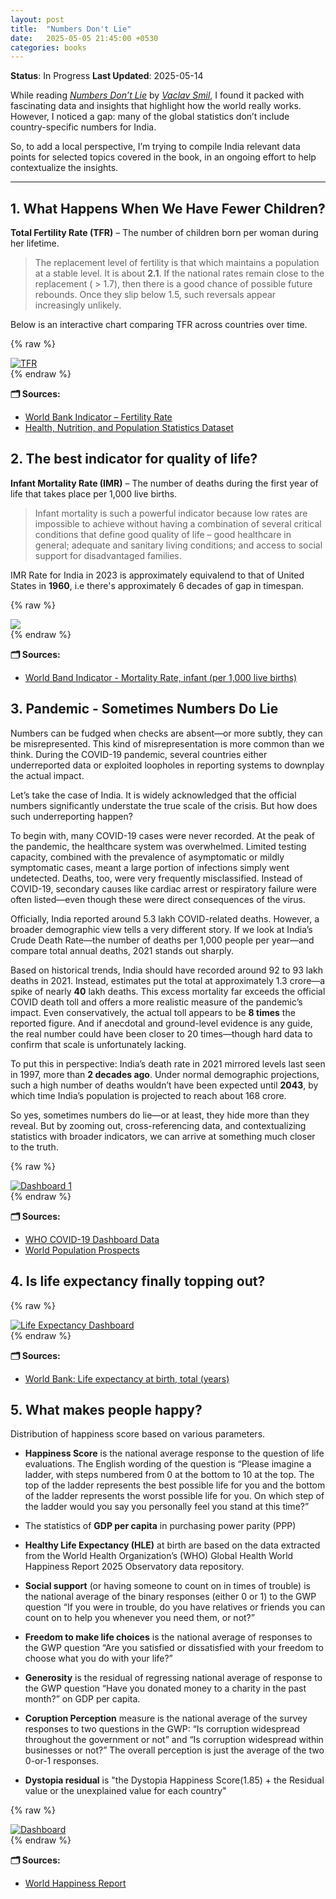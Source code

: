 ```yaml
---
layout: post
title:  "Numbers Don't Lie"
date:   2025-05-05 21:45:00 +0530
categories: books
---
```


**Status**: In Progress
**Last Updated**: 2025-05-14


While reading [*Numbers Don’t Lie*](https://www.goodreads.com/book/show/50705179-numbers-don-t-lie) by [*Vaclav Smil*](https://www.goodreads.com/author/show/5003.Vaclav_Smil), I found it packed with fascinating data and insights that highlight how the world really works. However, I noticed a gap: many of the global statistics don’t include country-specific numbers for India.

So, to add a local perspective, I’m trying to compile India relevant data points for selected topics covered in the book, in an ongoing effort to help contextualize the insights.

---

## 1. What Happens When We Have Fewer Children?

**Total Fertility Rate (TFR)** – The number of children born per woman during her lifetime.
> The replacement level of fertility is that which maintains a population at a stable level. It is about **2.1**.
> If the national rates remain close to the replacement ( > 1.7), then there is a good chance of possible future rebounds. Once they slip below 1.5, such reversals appear increasingly unlikely.

Below is an interactive chart comparing TFR across countries over time.

{% raw %}
<div class='tableauPlaceholder' id='viz1746508966288' style='position: relative'>
   <noscript><a href='#'><img alt='TFR ' src='https:&#47;&#47;public.tableau.com&#47;static&#47;images&#47;To&#47;TotalFertilityData&#47;TFRDashboard&#47;1_rss.png' style='border: none' /></a></noscript>
   <object class='tableauViz'  style='display:none;'>
      <param name='host_url' value='https%3A%2F%2Fpublic.tableau.com%2F' />
      <param name='embed_code_version' value='3' />
      <param name='site_root' value='' />
      <param name='name' value='TotalFertilityData&#47;TFRDashboard' />
      <param name='tabs' value='no' />
      <param name='toolbar' value='yes' />
      <param name='static_image' value='https:&#47;&#47;public.tableau.com&#47;static&#47;images&#47;To&#47;TotalFertilityData&#47;TFRDashboard&#47;1.png' />
      <param name='animate_transition' value='yes' />
      <param name='display_static_image' value='yes' />
      <param name='display_spinner' value='yes' />
      <param name='display_overlay' value='yes' />
      <param name='display_count' value='yes' />
      <param name='language' value='en-GB' />
   </object>
</div>
<script type='text/javascript'>
    var divElement = document.getElementById('viz1746508966288');
    var vizElement = divElement.getElementsByTagName('object')[0];
    if ( divElement.offsetWidth > 800 ) { 
        vizElement.style.width='100%';vizElement.style.height=(divElement.offsetWidth*0.75)+'px';
    } 
    else if ( divElement.offsetWidth > 500 ) { 
        vizElement.style.width='100%';vizElement.style.height=(divElement.offsetWidth*0.75)+'px';
    } 
    else { 
    vizElement.style.width='100%';vizElement.style.height='727px';
    }
    var scriptElement = document.createElement('script');
    scriptElement.src = 'https://public.tableau.com/javascripts/api/viz_v1.js';
    vizElement.parentNode.insertBefore(scriptElement, vizElement);
</script>
{% endraw %}

**🗂 Sources:**
* [World Bank Indicator – Fertility Rate](https://datacatalog.worldbank.org/indicator/b199835d-eece-eb11-bacc-000d3a596ff0/Fertility-rate--total--births-per-woman-)
* [Health, Nutrition, and Population Statistics Dataset](https://datacatalog.worldbank.org/search/dataset/0037652/Health-Nutrition-and-Population-Statistics)

## 2. The best indicator for quality of life?

**Infant Mortality Rate (IMR)** – The number of deaths during the first year of life that takes place per 1,000 live births.
> Infant mortality is such a powerful indicator because low rates are impossible to achieve without having a combination of several critical conditions that define good quality of life – good healthcare in general; adequate and sanitary living conditions; and access to social support for disadvantaged families.

IMR Rate for India in 2023 is approximately equivalend to that of United States in **1960**, i.e there's approximately 6 decades of gap in timespan.


{% raw %}
<div class="tableauPlaceholder" id="viz1746524178027" style="position: relative;">
    <noscript>
        <a href="#"><img alt=" " src="https:&#47;&#47;public.tableau.com&#47;static&#47;images&#47;To&#47;TotalFertilityData&#47;IMRDashboard&#47;1_rss.png" style="border: none;" /></a>
    </noscript>
    <object class="tableauViz" style="display: none;">
        <param name="host_url" value="https%3A%2F%2Fpublic.tableau.com%2F" /> <param name="embed_code_version" value="3" /> <param name="site_root" value="" /><param name="name" value="TotalFertilityData&#47;IMRDashboard" />
        <param name="tabs" value="yes" /><param name="toolbar" value="yes" /><param name="static_image" value="https:&#47;&#47;public.tableau.com&#47;static&#47;images&#47;To&#47;TotalFertilityData&#47;IMRDashboard&#47;1.png" />
        <param name="animate_transition" value="yes" /><param name="display_static_image" value="yes" /><param name="display_spinner" value="yes" /><param name="display_overlay" value="yes" /><param name="display_count" value="yes" />
        <param name="language" value="en-GB" /><param name="filter" value="publish=yes" />
    </object>
</div>
<script type="text/javascript">
    var divElement = document.getElementById("viz1746524178027");
    var vizElement = divElement.getElementsByTagName("object")[0];
    if (divElement.offsetWidth > 800) {
        vizElement.style.width = "100%";
        vizElement.style.height = divElement.offsetWidth * 0.75 + "px";
    } else if (divElement.offsetWidth > 500) {
        vizElement.style.width = "100%";
        vizElement.style.height = divElement.offsetWidth * 0.75 + "px";
    } else {
        vizElement.style.width = "100%";
        vizElement.style.minHeight = "750px";
        vizElement.style.maxHeight = divElement.offsetWidth * 1.77 + "px";
    }
    var scriptElement = document.createElement("script");
    scriptElement.src = "https://public.tableau.com/javascripts/api/viz_v1.js";
    vizElement.parentNode.insertBefore(scriptElement, vizElement);
</script>
{% endraw %}

**🗂 Sources:**
* [World Band Indicator - Mortality Rate, infant (per 1,000 live births)](https://data.worldbank.org/indicator/SP.DYN.IMRT.IN)

## 3. Pandemic - Sometimes Numbers Do Lie

Numbers can be fudged when checks are absent—or more subtly, they can be misrepresented. This kind of misrepresentation is more common than we think. During the COVID-19 pandemic, several countries either underreported data or exploited loopholes in reporting systems to downplay the actual impact.

Let’s take the case of India. It is widely acknowledged that the official numbers significantly understate the true scale of the crisis. But how does such underreporting happen?

To begin with, many COVID-19 cases were never recorded. At the peak of the pandemic, the healthcare system was overwhelmed. Limited testing capacity, combined with the prevalence of asymptomatic or mildly symptomatic cases, meant a large portion of infections simply went undetected. Deaths, too, were very frequently misclassified. Instead of COVID-19, secondary causes like cardiac arrest or respiratory failure were often listed—even though these were direct consequences of the virus.

Officially, India reported around 5.3 lakh COVID-related deaths. However, a broader demographic view tells a very different story. If we look at India’s Crude Death Rate—the number of deaths per 1,000 people per year—and compare total annual deaths, 2021 stands out sharply.

Based on historical trends, India should have recorded around 92 to 93 lakh deaths in 2021. Instead, estimates put the total at approximately 1.3 crore—a spike of nearly **40** lakh deaths. This excess mortality far exceeds the official COVID death toll and offers a more realistic measure of the pandemic’s impact. Even conservatively, the actual toll appears to be **8 times** the reported figure. And if anecdotal and ground-level evidence is any guide, the real number could have been closer to 20 times—though hard data to confirm that scale is unfortunately lacking.

To put this in perspective: India’s death rate in 2021 mirrored levels last seen in 1997, more than **2 decades ago**. Under normal demographic projections, such a high number of deaths wouldn’t have been expected until **2043**, by which time India’s population is projected to reach about 168 crore.

So yes, sometimes numbers do lie—or at least, they hide more than they reveal. But by zooming out, cross-referencing data, and contextualizing statistics with broader indicators, we can arrive at something much closer to the truth.

{% raw %}
<div class="tableauPlaceholder" id="viz1746637025597" style="position: relative;">
    <noscript>
        <a href="#"><img alt="Dashboard 1 " src="https:&#47;&#47;public.tableau.com&#47;static&#47;images&#47;Co&#47;CovidDatawDemographicData&#47;Dashboard1&#47;1_rss.png" style="border: none;" /></a>
    </noscript>
    <object class="tableauViz" style="display: none;">
        <param name="host_url" value="https%3A%2F%2Fpublic.tableau.com%2F" /> <param name="embed_code_version" value="3" /> <param name="site_root" value="" /><param name="name" value="CovidDatawDemographicData&#47;Dashboard1" />
        <param name="tabs" value="no" /><param name="toolbar" value="yes" /><param name="static_image" value="https:&#47;&#47;public.tableau.com&#47;static&#47;images&#47;Co&#47;CovidDatawDemographicData&#47;Dashboard1&#47;1.png" />
        <param name="animate_transition" value="yes" /><param name="display_static_image" value="yes" /><param name="display_spinner" value="yes" /><param name="display_overlay" value="yes" /><param name="display_count" value="yes" />
        <param name="language" value="en-GB" />
    </object>
</div>
<script type="text/javascript">
    var divElement = document.getElementById("viz1746637025597");
    var vizElement = divElement.getElementsByTagName("object")[0];
    if (divElement.offsetWidth > 800) {
        vizElement.style.width = "100%";
        vizElement.style.height = divElement.offsetWidth * 0.75 + "px";
    } else if (divElement.offsetWidth > 500) {
        vizElement.style.width = "100%";
        vizElement.style.height = divElement.offsetWidth * 0.75 + "px";
    } else {
        vizElement.style.width = "100%";
        vizElement.style.height = "977px";
    }
    var scriptElement = document.createElement("script");
    scriptElement.src = "https://public.tableau.com/javascripts/api/viz_v1.js";
    vizElement.parentNode.insertBefore(scriptElement, vizElement);
</script>
{% endraw %}

**🗂 Sources:**
* [WHO COVID-19 Dashboard Data](https://data.who.int/dashboards/covid19/data?n=o)
* [World Population Prospects](https://population.un.org/wpp/downloads?folder=Standard%20Projections&group=Most%20used)

## 4. Is life expectancy finally topping out?

{% raw %}
<div class="tableauPlaceholder" id="viz1747202972251" style="position: relative;">
    <noscript>
        <a href="#"><img alt="Life Expectancy Dashboard " src="https:&#47;&#47;public.tableau.com&#47;static&#47;images&#47;LI&#47;LIfeExpectancy_17470426457230&#47;LifeExpectancyDashboard&#47;1_rss.png" style="border: none;" /></a>
    </noscript>
    <object class="tableauViz" style="display: none;">
        <param name="host_url" value="https%3A%2F%2Fpublic.tableau.com%2F" /> <param name="embed_code_version" value="3" /> <param name="site_root" value="" />
        <param name="name" value="LIfeExpectancy_17470426457230&#47;LifeExpectancyDashboard" /><param name="tabs" value="no" /><param name="toolbar" value="yes" />
        <param name="static_image" value="https:&#47;&#47;public.tableau.com&#47;static&#47;images&#47;LI&#47;LIfeExpectancy_17470426457230&#47;LifeExpectancyDashboard&#47;1.png" /> <param name="animate_transition" value="yes" />
        <param name="display_static_image" value="yes" /><param name="display_spinner" value="yes" /><param name="display_overlay" value="yes" /><param name="display_count" value="yes" /><param name="language" value="en-GB" />
    </object>
</div>
<script type="text/javascript">
    var divElement = document.getElementById("viz1747202972251");
    var vizElement = divElement.getElementsByTagName("object")[0];
    if (divElement.offsetWidth > 800) {
        vizElement.style.width = "100%";
        vizElement.style.height = divElement.offsetWidth * 0.75 + "px";
    } else if (divElement.offsetWidth > 500) {
        vizElement.style.width = "100%";
        vizElement.style.height = divElement.offsetWidth * 0.75 + "px";
    } else {
        vizElement.style.width = "100%";
        vizElement.style.height = "727px";
    }
    var scriptElement = document.createElement("script");
    scriptElement.src = "https://public.tableau.com/javascripts/api/viz_v1.js";
    vizElement.parentNode.insertBefore(scriptElement, vizElement);
</script>
{% endraw %}

**🗂 Sources:**
* [World Bank: Life expectancy at birth, total (years)](https://datacatalog.worldbank.org/indicator/6fc20d68-bace-eb11-bacc-000d3a3b9510/Life-expectancy-at-birth--total--years-)


## 5. What makes people happy?

Distribution of happiness score based on various parameters.

* **Happiness Score** is the national average response to the question of life evaluations. The English
wording of the question is “Please imagine a ladder, with steps numbered from
0 at the bottom to 10 at the top. The top of the ladder represents the best
possible life for you and the bottom of the ladder represents the worst possible
life for you. On which step of the ladder would you say you personally feel you
stand at this time?”

* The statistics of **GDP per capita** in purchasing power parity (PPP)

* **Healthy Life Expectancy (HLE)** at birth are based on
the data extracted from the World Health Organization’s (WHO) Global Health
World Happiness Report 2025 Observatory data repository.

* **Social support** (or having someone to count on in times of trouble) is the national
average of the binary responses (either 0 or 1) to the GWP question “If you
were in trouble, do you have relatives or friends you can count on to help you
whenever you need them, or not?”

* **Freedom to make life choices** is the national average of responses to the GWP
question “Are you satisfied or dissatisfied with your freedom to choose what
you do with your life?”

* **Generosity** is the residual of regressing national average of response to the GWP
question “Have you donated money to a charity in the past month?” on GDP
per capita.

* **Coruption Perception** measure is the national average of the survey responses to two questions in the GWP: “Is corruption widespread throughout
the government or not” and “Is corruption widespread within businesses or
not?” The overall perception is just the average of the two 0-or-1 responses.

* **Dystopia residual** is "the Dystopia Happiness Score(1.85) + the Residual value or the unexplained value for each country"

{% raw %}
<div class="tableauPlaceholder" id="viz1747209126612" style="position: relative;">
    <noscript>
        <a href="#"><img alt="Dashboard " src="https:&#47;&#47;public.tableau.com&#47;static&#47;images&#47;Wo&#47;WorldHappinessReport_17472090930350&#47;Dashboard&#47;1_rss.png" style="border: none;" /></a>
    </noscript>
    <object class="tableauViz" style="display: none;">
        <param name="host_url" value="https%3A%2F%2Fpublic.tableau.com%2F" /> <param name="embed_code_version" value="3" /> <param name="site_root" value="" /><param name="name" value="WorldHappinessReport_17472090930350&#47;Dashboard" />
        <param name="tabs" value="no" /><param name="toolbar" value="yes" />
        <param name="static_image" value="https:&#47;&#47;public.tableau.com&#47;static&#47;images&#47;Wo&#47;WorldHappinessReport_17472090930350&#47;Dashboard&#47;1.png" /> <param name="animate_transition" value="yes" />
        <param name="display_static_image" value="yes" /><param name="display_spinner" value="yes" /><param name="display_overlay" value="yes" /><param name="display_count" value="yes" /><param name="language" value="en-GB" />
        <param name="filter" value="publish=yes" />
    </object>
</div>
<script type="text/javascript">
    var divElement = document.getElementById("viz1747209126612");
    var vizElement = divElement.getElementsByTagName("object")[0];
    if (divElement.offsetWidth > 800) {
        vizElement.style.width = "100%";
        vizElement.style.height = divElement.offsetWidth * 0.75 + "px";
    } else if (divElement.offsetWidth > 500) {
        vizElement.style.width = "100%";
        vizElement.style.height = divElement.offsetWidth * 0.75 + "px";
    } else {
        vizElement.style.width = "100%";
        vizElement.style.height = "827px";
    }
    var scriptElement = document.createElement("script");
    scriptElement.src = "https://public.tableau.com/javascripts/api/viz_v1.js";
    vizElement.parentNode.insertBefore(scriptElement, vizElement);
</script>
{% endraw %}

**🗂 Sources:**
* [World Happiness Report](https://worldhappiness.report/data-sharing/)

